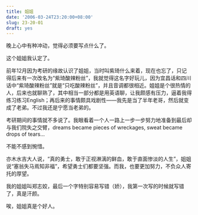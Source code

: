 ```yaml
---
title: 姐姐
date: '2006-03-24T23:20:00+08:00'
slug: 23-20-01
draft: yes
---
```


晚上心中有种冲动，觉得必须要写点什么了。

这个姐姐我认定了。

前年12月因为考研的缘故认识了姐姐，当时叫紫琦什么来着，现在也忘了，只记得后来有一次改名为“紫琦酸辣粉丝”，我就觉得这名字好玩儿，因为宜昌话和四川话中“紫琦酸辣粉丝”就是“只吃酸辣粉丝”，并且音调都很相近。姐姐是个很热情的人，后来也就聊熟了，其中相当一部分都是用英语聊，让我颇感有压力，逼着我得练习练习English；再后来的事情颇具戏剧性——我先是当了半年老哥，然后就变成了老弟。不过我还是宁愿当老弟的。

考研期间的事情就不多说了。我眼看着一个人一路上一步一步努力地准备到最后却与我们院失之交臂，dreams became pieces of wreckages, sweat became drops of tears...

不能不感到惋惜。

亦木水吉大人说，“真的勇士，敢于正视淋漓的鲜血，敢于直面惨淡的人生”，姐姐说“塞翁失马焉知非福”，希望勇士们都要坚强。而我，也要更加努力，不负众人寄托的厚望。

我的姐姐叫郑志姣，最后一个字特别容易写错（娇），我第一次写的时候就写错了，真是汗颜。

唉，姐姐真是个好人。
